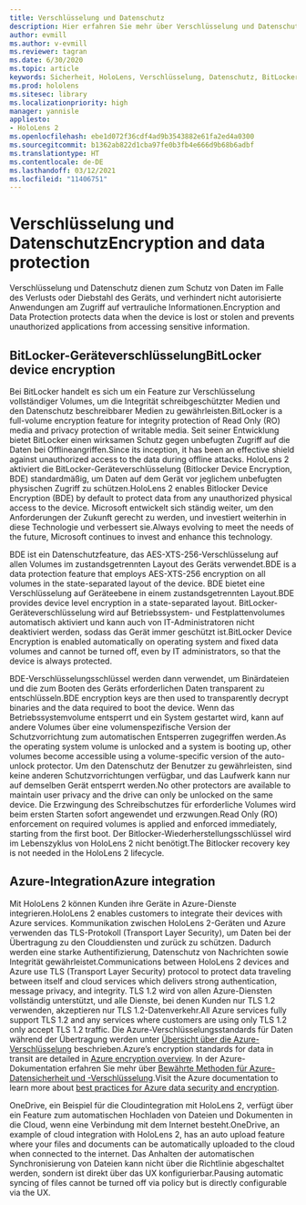 ```yaml
---
title: Verschlüsselung und Datenschutz
description: Hier erfahren Sie mehr über Verschlüsselung und Datenschutz auf HoloLens 2-Geräten, einschließlich BitLocker und Azure-Integration.
author: evmill
ms.author: v-evmill
ms.reviewer: tagran
ms.date: 6/30/2020
ms.topic: article
keywords: Sicherheit, HoloLens, Verschlüsselung, Datenschutz, BitLocker-Gerät, BitLocker, bitlocker, BitLocker-Verschlüsselung, Azure-Integration,
ms.prod: hololens
ms.sitesec: library
ms.localizationpriority: high
manager: yannisle
appliesto:
- HoloLens 2
ms.openlocfilehash: ebe1d072f36cdf4ad9b3543882e61fa2ed4a0300
ms.sourcegitcommit: b1362ab822d1cba97fe0b3fb4e666d9b68b6adbf
ms.translationtype: HT
ms.contentlocale: de-DE
ms.lasthandoff: 03/12/2021
ms.locfileid: "11406751"
---
```

# <a name="encryption-and-data-protection"></a><span data-ttu-id="90065-104">Verschlüsselung und Datenschutz</span><span class="sxs-lookup"><span data-stu-id="90065-104">Encryption and data protection</span></span>

<span data-ttu-id="90065-105">Verschlüsselung und Datenschutz dienen zum Schutz von Daten im Falle des Verlusts oder Diebstahl des Geräts, und verhindert nicht autorisierte Anwendungen am Zugriff auf vertrauliche Informationen.</span><span class="sxs-lookup"><span data-stu-id="90065-105">Encryption and Data Protection protects data when the device is lost or stolen and prevents unauthorized applications from accessing sensitive information.</span></span>

## <a name="bitlocker-device-encryption"></a><span data-ttu-id="90065-106">BitLocker-Geräteverschlüsselung</span><span class="sxs-lookup"><span data-stu-id="90065-106">BitLocker device encryption</span></span>

<span data-ttu-id="90065-107">Bei BitLocker handelt es sich um ein Feature zur Verschlüsselung vollständiger Volumes, um die Integrität schreibgeschützter Medien und den Datenschutz beschreibbarer Medien zu gewährleisten.</span><span class="sxs-lookup"><span data-stu-id="90065-107">BitLocker is a full-volume encryption feature for integrity protection of Read Only (RO) media and privacy protection of writable media.</span></span>  <span data-ttu-id="90065-108">Seit seiner Entwicklung bietet BitLocker einen wirksamen Schutz gegen unbefugten Zugriff auf die Daten bei Offlineangriffen.</span><span class="sxs-lookup"><span data-stu-id="90065-108">Since its inception, it has been an effective shield against unauthorized access to the data during offline attacks.</span></span> <span data-ttu-id="90065-109">HoloLens 2 aktiviert die BitLocker-Geräteverschlüsselung (Bitlocker Device Encryption, BDE) standardmäßig, um Daten auf dem Gerät vor jeglichem unbefugten physischen Zugriff zu schützen.</span><span class="sxs-lookup"><span data-stu-id="90065-109">HoloLens 2 enables Bitlocker Device Encryption (BDE) by default to protect data from any unauthorized physical access to the device.</span></span> <span data-ttu-id="90065-110">Microsoft entwickelt sich ständig weiter, um den Anforderungen der Zukunft gerecht zu werden, und investiert weiterhin in diese Technologie und verbessert sie.</span><span class="sxs-lookup"><span data-stu-id="90065-110">Always evolving to meet the needs of the future, Microsoft continues to invest and enhance this technology.</span></span>

<span data-ttu-id="90065-111">BDE ist ein Datenschutzfeature, das AES-XTS-256-Verschlüsselung auf allen Volumes im zustandsgetrennten Layout des Geräts verwendet.</span><span class="sxs-lookup"><span data-stu-id="90065-111">BDE is a data protection feature that employs AES-XTS-256 encryption on all volumes in the state-separated layout of the device.</span></span> <span data-ttu-id="90065-112">BDE bietet eine Verschlüsselung auf Geräteebene in einem zustandsgetrennten Layout.</span><span class="sxs-lookup"><span data-stu-id="90065-112">BDE provides device level encryption in a state-separated layout.</span></span> <span data-ttu-id="90065-113">BitLocker-Geräteverschlüsselung wird auf Betriebssystem- und Festplattenvolumes automatisch aktiviert und kann auch von IT-Administratoren nicht deaktiviert werden, sodass das Gerät immer geschützt ist.</span><span class="sxs-lookup"><span data-stu-id="90065-113">BitLocker Device Encryption is enabled automatically on operating system and fixed data volumes and cannot be turned off, even by IT administrators, so that the device is always protected.</span></span>

<span data-ttu-id="90065-114">BDE-Verschlüsselungsschlüssel werden dann verwendet, um Binärdateien und die zum Booten des Geräts erforderlichen Daten transparent zu entschlüsseln.</span><span class="sxs-lookup"><span data-stu-id="90065-114">BDE encryption keys are then used to transparently decrypt binaries and the data required to boot the device.</span></span> <span data-ttu-id="90065-115">Wenn das Betriebssystemvolume entsperrt und ein System gestartet wird, kann auf andere Volumes über eine volumenspezifische Version der Schutzvorrichtung zum automatischen Entsperren zugegriffen werden.</span><span class="sxs-lookup"><span data-stu-id="90065-115">As the operating system volume is unlocked and a system is booting up, other volumes become accessible using a volume-specific version of the auto-unlock protector.</span></span> <span data-ttu-id="90065-116">Um den Datenschutz der Benutzer zu gewährleisten, sind keine anderen Schutzvorrichtungen verfügbar, und das Laufwerk kann nur auf demselben Gerät entsperrt werden.</span><span class="sxs-lookup"><span data-stu-id="90065-116">No other protectors are available to maintain user privacy and the drive can only be unlocked on the same device.</span></span> <span data-ttu-id="90065-117">Die Erzwingung des Schreibschutzes für erforderliche Volumes wird beim ersten Starten sofort angewendet und erzwungen.</span><span class="sxs-lookup"><span data-stu-id="90065-117">Read Only (RO) enforcement on required volumes is applied and enforced immediately, starting from the first boot.</span></span> <span data-ttu-id="90065-118">Der Bitlocker-Wiederherstellungsschlüssel wird im Lebenszyklus von HoloLens 2 nicht benötigt.</span><span class="sxs-lookup"><span data-stu-id="90065-118">The Bitlocker recovery key is not needed in the HoloLens 2 lifecycle.</span></span>

## <a name="azure-integration"></a><span data-ttu-id="90065-119">Azure-Integration</span><span class="sxs-lookup"><span data-stu-id="90065-119">Azure integration</span></span> 

<span data-ttu-id="90065-120">Mit HoloLens 2 können Kunden ihre Geräte in Azure-Dienste integrieren.</span><span class="sxs-lookup"><span data-stu-id="90065-120">HoloLens 2 enables customers to integrate their devices with Azure services.</span></span> <span data-ttu-id="90065-121">Kommunikation zwischen HoloLens 2-Geräten und Azure verwenden das TLS-Protokoll (Transport Layer Security), um Daten bei der Übertragung zu den Clouddiensten und zurück zu schützen. Dadurch werden eine starke Authentifizierung, Datenschutz von Nachrichten sowie Integrität gewährleistet.</span><span class="sxs-lookup"><span data-stu-id="90065-121">Communications between HoloLens 2 devices and Azure use TLS (Transport Layer Security) protocol to protect data traveling between itself and cloud services which delivers strong authentication, message privacy, and integrity.</span></span> <span data-ttu-id="90065-122">TLS 1.2 wird von allen Azure-Diensten vollständig unterstützt, und alle Dienste, bei denen Kunden nur TLS 1.2 verwenden, akzeptieren nur TLS 1.2-Datenverkehr.</span><span class="sxs-lookup"><span data-stu-id="90065-122">All Azure services fully support TLS 1.2 and any services where customers are using only TLS 1.2 only accept TLS 1.2 traffic.</span></span> <span data-ttu-id="90065-123">Die Azure-Verschlüsselungsstandards für Daten während der Übertragung werden unter [Übersicht über die Azure-Verschlüsselung](https://docs.microsoft.com/azure/security/fundamentals/encryption-overview) beschrieben.</span><span class="sxs-lookup"><span data-stu-id="90065-123">Azure’s encryption standards for data in transit are detailed in [Azure encryption overview](https://docs.microsoft.com/azure/security/fundamentals/encryption-overview).</span></span> <span data-ttu-id="90065-124">In der Azure-Dokumentation erfahren Sie mehr über [Bewährte Methoden für Azure-Datensicherheit und -Verschlüsselung](https://docs.microsoft.com/azure/security/fundamentals/data-encryption-best-practices).</span><span class="sxs-lookup"><span data-stu-id="90065-124">Visit the Azure documentation to learn more about [best practices for Azure data security and encryption](https://docs.microsoft.com/azure/security/fundamentals/data-encryption-best-practices).</span></span> 

<span data-ttu-id="90065-125">OneDrive, ein Beispiel für die Cloudintegration mit HoloLens 2, verfügt über ein Feature zum automatischen Hochladen von Dateien und Dokumenten in die Cloud, wenn eine Verbindung mit dem Internet besteht.</span><span class="sxs-lookup"><span data-stu-id="90065-125">OneDrive, an example of cloud integration with HoloLens 2, has an auto upload feature where your files and documents can be automatically uploaded to the cloud when connected to the internet.</span></span> <span data-ttu-id="90065-126">Das Anhalten der automatischen Synchronisierung von Dateien kann nicht über die Richtlinie abgeschaltet werden, sondern ist direkt über das UX konfigurierbar.</span><span class="sxs-lookup"><span data-stu-id="90065-126">Pausing automatic syncing of files cannot be turned off via policy but is directly configurable via the UX.</span></span> 
